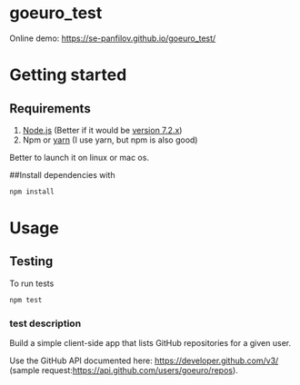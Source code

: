 # goeuro_test

Online demo: https://se-panfilov.github.io/goeuro_test/

# Getting started

## Requirements

1. [Node.js][1] (Better if it would be [version 7.2.x][2])
2. Npm or [yarn][3] (I use yarn, but npm is also good)

Better to launch it on linux or mac os.

##Install dependencies with

```bash
npm install
```

# Usage


## Testing

To run tests

```bash
npm test
```


### test description

Build a simple client-side app that lists GitHub repositories for a given user.

Use the GitHub API documented here: https://developer.github.com/v3/ (sample request:https://api.github.com/users/goeuro/repos).


[1]: https://nodejs.org/en/
[2]: https://nodejs.org/dist/v7.2.1/node-v7.2.1.pkg
[3]: https://yarnpkg.com/
